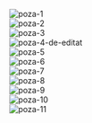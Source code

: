 ![poza-1](https://user-images.githubusercontent.com/75640917/223334766-c386b7e4-40dc-4db9-a9ee-27163ef3c1ed.png)
<br>
![poza-2](https://user-images.githubusercontent.com/75640917/223334799-917b3100-9a44-4b6f-b84a-c298fef84bb7.png)
<br>
![poza-3](https://user-images.githubusercontent.com/75640917/223334802-3e36c061-373d-4eed-86ea-76ce7a22976a.png)
<br>
![poza-4-de-editat](https://user-images.githubusercontent.com/75640917/223562371-c5ae9599-0ba7-4224-ad5f-3cd6ef226301.png)
<br>
![poza-5](https://user-images.githubusercontent.com/75640917/223562374-2b804f94-e636-446d-99e7-b6abc5636352.png)
<br>
![poza-6](https://user-images.githubusercontent.com/75640917/223562376-54dde16b-90e7-4f2a-ae69-2fbb4306fb98.png)
<br>
![poza-7](https://user-images.githubusercontent.com/75640917/223562377-a72f4902-7377-4ba8-b758-7d1c402cdc60.png)
<br>
![poza-8](https://user-images.githubusercontent.com/75640917/223562382-05a5519e-1b6d-4c69-be7d-a2286514a74a.png)
<br>
![poza-9](https://user-images.githubusercontent.com/75640917/223562383-dce4e9a0-db08-4a6e-9950-355b363d60f5.png)
<br>
![poza-10](https://user-images.githubusercontent.com/75640917/223562387-0a256697-7abb-461c-b8eb-9a6046e666d4.png)
<br>
![poza-11](https://user-images.githubusercontent.com/75640917/223562389-4946d8c3-ebb1-4d0c-a513-27d1404f3c09.png)
